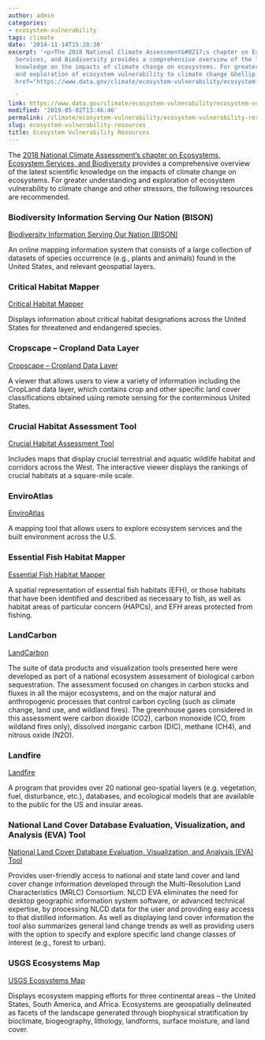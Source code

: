 ```yaml
---
author: admin
categories:
- ecosystem-vulnerability
tags: climate
date: '2014-11-14T15:28:30'
excerpt: '<p>The 2018 National Climate Assessment&#8217;s chapter on Ecosystems, Ecosystem
  Services, and Biodiversity provides a comprehensive overview of the latest scientific
  knowledge on the impacts of climate change on ecosystems. For greater understanding
  and exploration of ecosystem vulnerability to climate change &hellip; <a aria-describedby="post-title-12320842"
  href="https://www.data.gov/climate/ecosystem-vulnerability/ecosystem-vulnerability-resources">Continued</a></p>

  '
link: https://www.data.gov/climate/ecosystem-vulnerability/ecosystem-vulnerability-resources
modified: '2019-05-02T13:46:46'
permalink: /climate/ecosystem-vulnerability/ecosystem-vulnerability-resources/
slug: ecosystem-vulnerability-resources
title: Ecosystem Vulnerability Resources
---
```

The [2018 National Climate Assessment’s chapter on Ecosystems, Ecosystem Services, and Biodiversity](https://nca2018.globalchange.gov/chapter/7/) provides a comprehensive overview of the latest scientific knowledge on the impacts of climate change on ecosystems. For greater understanding and exploration of ecosystem vulnerability to climate change and other stressors, the following resources are recommended.


### Biodiversity Information Serving Our Nation (BISON)


[Biodiversity Information Serving Our Nation (BISON)](https://bison.usgs.gov/#home)


An online mapping information system that consists of a large collection of datasets of species occurrence (e.g., plants and animals) found in the United States, and relevant geospatial layers.


### Critical Habitat Mapper


[Critical Habitat Mapper](http://ecos.fws.gov/crithab/flex/crithabMapper.jsp?)


Displays information about critical habitat designations across the United States for threatened and endangered species.


### Cropscape – Cropland Data Layer


[Cropscape – Cropland Data Layer](http://nassgeodata.gmu.edu/CropScape/)


A viewer that allows users to view a variety of information including the CropLand data layer, which contains crop and other specific land cover classifications obtained using remote sensing for the conterminous United States.


### Crucial Habitat Assessment Tool


[Crucial Habitat Assessment Tool](http://www.wafwachat.org/map)


Includes maps that display crucial terrestrial and aquatic wildlife habitat and corridors across the West. The interactive viewer displays the rankings of crucial habitats at a square-mile scale.


### EnviroAtlas


[EnviroAtlas](http://enviroatlas.epa.gov/enviroatlas/InteractiveMapEntrance/InteractiveMap/index.html)


A mapping tool that allows users to explore ecosystem services and the built environment across the U.S.


### Essential Fish Habitat Mapper


[Essential Fish Habitat Mapper](http://www.habitat.noaa.gov/protection/efh/efhmapper/index.html)


A spatial representation of essential fish habitats (EFH), or those habitats that have been identified and described as necessary to fish, as well as habitat areas of particular concern (HAPCs), and EFH areas protected from fishing.


### LandCarbon


[LandCarbon](https://www.usgs.gov/apps/landcarbon/)


The suite of data products and visualization tools presented here were developed as part of a national ecosystem assessment of biological carbon sequestration. The assessment focused on changes in carbon stocks and fluxes in all the major ecosystems, and on the major natural and anthropogenic processes that control carbon cycling (such as climate change, land use, and wildland fires). The greenhouse gases considered in this assessment were carbon dioxide (CO2), carbon monoxide (CO, from wildland fires only), dissolved inorganic carbon (DIC), methane (CH4), and nitrous oxide (N2O).


### Landfire


[Landfire](http://www.landfire.gov)


A program that provides over 20 national geo-spatial layers (e.g. vegetation, fuel, disturbance, etc.), databases, and ecological models that are available to the public for the US and insular areas.


### National Land Cover Database Evaluation, Visualization, and Analysis (EVA) Tool


[National Land Cover Database Evaluation, Visualization, and Analysis (EVA) Tool](http://www.mrlc.gov/eva/)


Provides user-friendly access to national and state land cover and land cover change information developed through the Multi-Resolution Land Characteristics (MRLC) Consortium. NLCD EVA eliminates the need for desktop geographic information system software, or advanced technical expertise, by processing NLCD data for the user and providing easy access to that distilled information. As well as displaying land cover information the tool also summarizes general land change trends as well as providing users with the option to specify and explore specific land change classes of interest (e.g., forest to urban).


### USGS Ecosystems Map


[USGS Ecosystems Map](http://rmgsc.cr.usgs.gov/ecosystems/dataviewer.shtml)


Displays ecosystem mapping efforts for three continental areas – the United States, South America, and Africa. Ecosystems are geospatially delineated as facets of the landscape generated through biophysical stratification by bioclimate, biogeography, lithology, landforms, surface moisture, and land cover.


